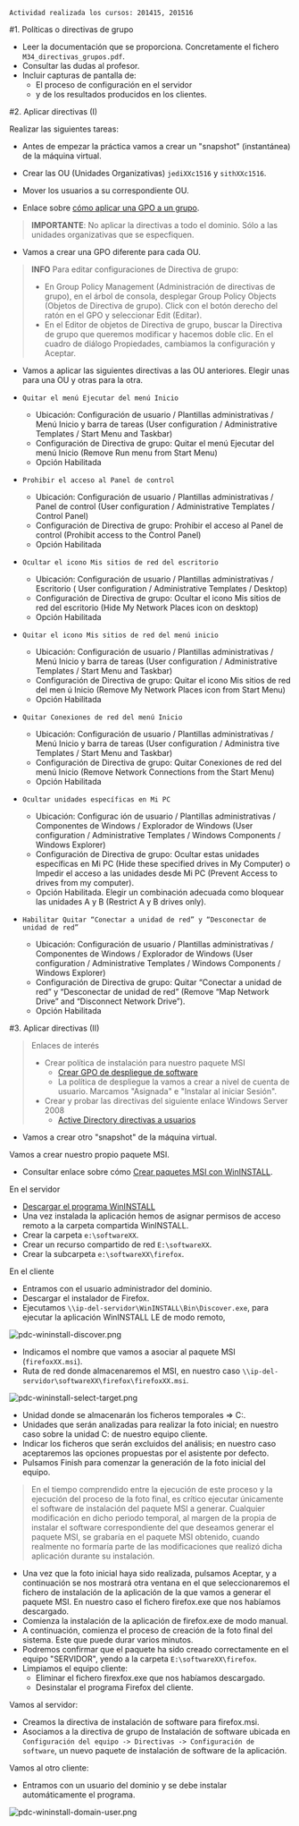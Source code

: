 
```
Actividad realizada los cursos: 201415, 201516
``` 

#1. Políticas o directivas de grupo

* Leer la documentación que se proporciona. Concretamente el fichero `M34_directivas_grupos.pdf`.
* Consultar las dudas al profesor.
* Incluir capturas de pantalla de:
    * El proceso de configuración en el servidor
    * y de los resultados producidos en los clientes.

#2. Aplicar directivas (I)

Realizar las siguientes tareas:

* Antes de empezar la práctica vamos a crear un "snapshot" (instantánea) de la máquina virtual.
* Crear las OU (Unidades Organizativas) `jediXXc1516` y `sithXXc1516`.
* Mover los usuarios a su correspondiente OU.


* Enlace sobre [cómo aplicar una GPO a un grupo](http://www.aprendeinformaticaconmigo.com/windows-server-2008-filtrar-una-gpo-para-aplicarla-a-grupos/).

> **IMPORTANTE**: No aplicar la directivas a todo el dominio. 
> Sólo a las unidades organizativas que se especfiquen.

* Vamos a crear una GPO diferente para cada OU.

> **INFO**
> Para editar configuraciones de Directiva de grupo:
> * En Group Policy Management (Administración de directivas de grupo), en el árbol de consola, desplegar Group Policy Objects (Objetos de Directiva de grupo). Click con el botón derecho del ratón en el GPO y seleccionar Edit (Editar).
> * En el Editor de objetos de Directiva de grupo, buscar la Directiva de grupo que queremos modificar y hacemos doble clic. En el cuadro de diálogo Propiedades, cambiamos la configuración y Aceptar.

* Vamos a aplicar las siguientes directivas a las OU anteriores. Elegir unas para una OU y otras para la otra.

* `Quitar el menú Ejecutar del menú Inicio`
    * Ubicación: Configuración de usuario / Plantillas administrativas / Menú Inicio y barra de tareas (User configuration / Administrative Templates / Start Menu and Taskbar)
    * Configuración de Directiva de grupo: Quitar el menú Ejecutar del menú Inicio (Remove Run menu from Start Menu)
    * Opción Habilitada
* `Prohibir el acceso al Panel de control`
    * Ubicación: Configuración de usuario / Plantillas administrativas / Panel de control (User configuration / Administrative Templates / Control Panel)
    * Configuración de Directiva de grupo: Prohibir el acceso al Panel de control (Prohibit access to the Control Panel)
    * Opción Habilitada
* `Ocultar el icono Mis sitios de red del escritorio`
    * Ubicación: Configuración de usuario / Plantillas administrativas / Escritorio ( User configuration / Administrative Templates / Desktop)
    * Configuración de Directiva de grupo: Ocultar el icono Mis sitios de red del escritorio (Hide My Network Places icon on desktop)
    * Opción Habilitada
* `Quitar el icono Mis sitios de red del menú inicio`
    * Ubicación: Configuración de usuario / Plantillas administrativas / Menú Inicio y barra de tareas (User configuration / Administrative Templates / Start Menu and Taskbar)
    * Configuración de Directiva de grupo: Quitar el icono Mis sitios de red del men ú Inicio (Remove My Network Places icon from Start Menu)
    * Opción Habilitada
* `Quitar Conexiones de red del menú Inicio`
    * Ubicación: Configuración de usuario / Plantillas administrativas / Menú Inicio y barra de tareas (User configuration / Administra tive Templates / Start Menu and Taskbar)
    * Configuración de Directiva de grupo: Quitar Conexiones de red del menú Inicio (Remove Network Connections from the Start Menu)
    * Opción Habilitada
* `Ocultar unidades específicas en Mi PC`
    * Ubicación: Configurac ión de usuario / Plantillas administrativas / Componentes de Windows / Explorador de Windows (User configuration / Administrative Templates / Windows Components / Windows Explorer)
    * Configuración de Directiva de grupo: Ocultar estas unidades específicas en Mi PC (Hide these specified drives in My Computer) o Impedir el acceso a las unidades desde Mi PC (Prevent Access to drives from my computer).
    * Opción Habilitada. Elegir un combinación adecuada como bloquear las unidades A y B (Restrict A y B drives only).
* `Habilitar Quitar “Conectar a unidad de red” y “Desconectar de unidad de red”`
    * Ubicación: Configuración de usuario / Plantillas administrativas / Componentes de Windows / Explorador de Windows (User configuration / Administrative Templates / Windows Components / Windows Explorer)
    * Configuración de Directiva de grupo: Quitar “Conectar a unidad de red” y “Desconectar de unidad de red” (Remove “Map Network Drive” and “Disconnect Network Drive”).
    * Opción Habilitada

#3. Aplicar directivas (II)

> Enlaces de interés
>
> * Crear política de instalación para nuestro paquete MSI 
>    * [Crear GPO de despliegue de software](http://www.aprendeinformaticaconmigo.com/windows-server-2008-crear-gpo-de-despliegue-de-software/)
>    * La política de despliegue la vamos a crear a nivel de cuenta de usuario. Marcamos "Asignada" e "Instalar al iniciar Sesión".
> * Crear y probar las directivas del siguiente enlace Windows Server 2008
>    * [Active Directory directivas a usuarios](https://losindestructibles.wordpress.com/2011/05/22/windows-server-2008-active-directory-gpo-directivas-a-usuarios/)

* Vamos a crear otro "snapshot" de la máquina virtual.

Vamos a crear nuestro propio paquete MSI.
* Consultar enlace sobre cómo [Crear paquetes MSI con WinINSTALL](http://www.ite.educacion.es/formacion/materiales/85/cd/windows/11Directivas/crear_paquetes_msi.html).

En el servidor
* [Descargar el programa WinINSTALL](http://www.downloadsource.es/3414/WinINSTALL-LE/)
* Una vez instalada la aplicación hemos de asignar permisos de acceso remoto a la carpeta compartida WinINSTALL.
* Crear la carpeta `e:\softwareXX`.
* Crear un recurso compartido de red `E:\softwareXX`. 
* Crear la subcarpeta `e:\softwareXX\firefox`.

En el cliente
* Entramos con el usuario administrador del dominio.
* Descargar el instalador de Firefox.
* Ejecutamos `\\ip-del-servidor\WinINSTALL\Bin\Discover.exe`, 
para ejecutar la aplicación WinINSTALL LE de modo remoto, 

![pdc-wininstall-discover.png](./files/pdc-wininstall-discover.png)

* Indicamos el nombre que vamos a asociar al paquete MSI (`firefoxXX.msi`).
* Ruta de red donde almacenaremos el MSI, en nuestro caso 
`\\ip-del-servidor\softwareXX\firefox\firefoxXX.msi`.

![pdc-wininstall-select-target.png](./files/pdc-wininstall-select-target.png)

* Unidad donde se almacenarán los ficheros temporales => C:.
* Unidades que serán analizadas para realizar la foto inicial; 
en nuestro caso sobre la unidad C: de nuestro equipo cliente.
* Indicar los ficheros que serán excluidos del análisis; 
en nuestro caso aceptaremos las opciones propuestas por el asistente por defecto.
* Pulsamos Finish para comenzar la generación de la foto inicial del equipo.

> En el tiempo comprendido entre la ejecución de este proceso y la ejecución 
del proceso de la foto final, es crítico ejecutar únicamente el software 
de instalación del paquete MSI a generar.
> Cualquier modificación en dicho periodo temporal, al margen de la propia de instalar
 el software correspondiente del que deseamos generar el paquete MSI, 
 se grabaría en el paquete MSI obtenido, cuando realmente no formaría parte de las modificaciones que realizó dicha aplicación durante su instalación. 

* Una vez que la foto inicial haya sido realizada, pulsamos Aceptar, y 
a continuación se nos mostrará otra ventana en el que seleccionaremos el fichero 
de instalación de la aplicación de la que vamos a generar el paquete MSI.
En nuestro caso el fichero firefox.exe que nos habíamos descargado.
* Comienza la instalación de la aplicación de firefox.exe de modo manual.
* A continuación, comienza el proceso de creación de la foto final del sistema.
Este que puede durar varios minutos. 
* Podremos confirmar que el paquete ha sido creado correctamente en el equipo "SERVIDOR", 
yendo a la carpeta `E:\softwareXX\firefox`.
* Limpiamos el equipo cliente:
    * Eliminar el fichero firexfox.exe que nos habíamos descargado.
    * Desinstalar el programa Firefox del cliente.
    
Vamos al servidor:
* Creamos la directiva de instalación de software para firefox.msi.
* Asociamos a la directiva de grupo de Instalación de software ubicada en 
`Configuración del equipo -> Directivas -> Configuración de software`, 
un nuevo paquete de instalación de software de la aplicación.

Vamos al otro cliente:
* Entramos con un usuario del dominio y se debe instalar automáticamente el programa.

![pdc-wininstall-domain-user.png](./files/pdc-wininstall-domain-user.png)

